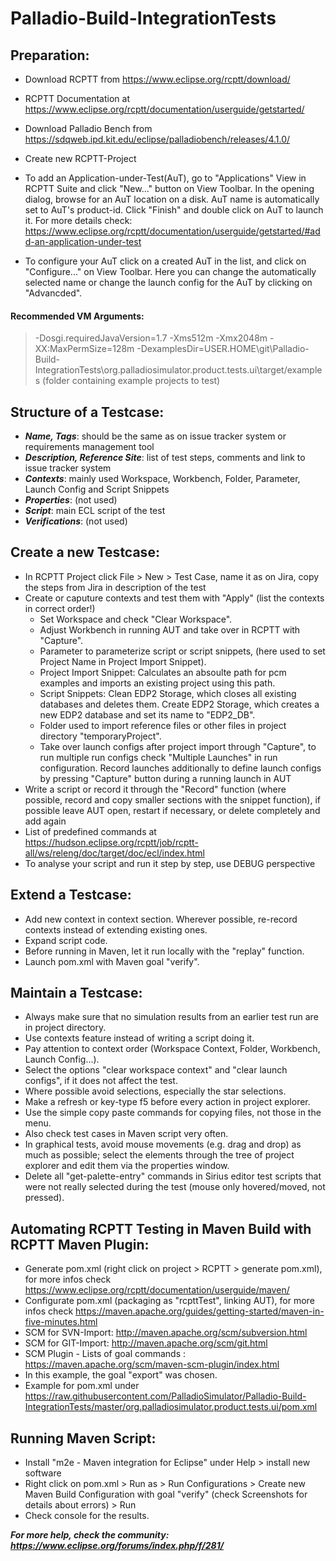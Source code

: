 # Palladio-Build-IntegrationTests

## Preparation:
- Download RCPTT from https://www.eclipse.org/rcptt/download/
- RCPTT Documentation at https://www.eclipse.org/rcptt/documentation/userguide/getstarted/
- Download Palladio Bench from https://sdqweb.ipd.kit.edu/eclipse/palladiobench/releases/4.1.0/ 
- Create new RCPTT-Project

- To add an Application-under-Test(AuT), go to "Applications" View in RCPTT Suite and click "New..." button on View Toolbar. In the opening dialog, browse for an AuT location on a disk. AuT name is automatically set to AuT's product-id. Click "Finish" and double click on AuT to launch it. 
For more details check: https://www.eclipse.org/rcptt/documentation/userguide/getstarted/#add-an-application-under-test

- To configure your AuT click on a created AuT in the list, and click on "Configure..." on View Toolbar. Here you can change the automatically selected name or change the launch config for the AuT by clicking on "Advancded". 
#### Recommended VM Arguments:
> -Dosgi.requiredJavaVersion=1.7 -Xms512m -Xmx2048m -XX:MaxPermSize=128m
-DexamplesDir=USER.HOME\git\Palladio-Build-IntegrationTests\org.palladiosimulator.product.tests.ui\target/examples (folder containing example projects to test)


## Structure of a Testcase:
- ***Name, Tags***: should be the same as on issue tracker system or requirements management tool 
- ***Description, Reference Site***: list of test steps, comments and link to issue tracker system 
- ***Contexts***: mainly used Workspace, Workbench, Folder, Parameter, Launch Config and Script Snippets
- ***Properties***: (not used)
- ***Script***: main ECL script of the test
- ***Verifications***: (not used)


## Create a new Testcase:
- In RCPTT Project click File > New > Test Case, name it as on Jira, copy the steps from Jira in description of the test
- Create or caputure contexts and test them with "Apply" (list the contexts in correct order!) 
  - Set Workspace and check "Clear Workspace".
  - Adjust Workbench in running AUT and take over in RCPTT with "Capture".
  - Parameter to parameterize script or script snippets, (here used to set Project Name in Project Import Snippet).
  - Project Import Snippet: Calculates an absoulte path for pcm examples and imports an existing project using this path.
  - Script Snippets: Clean EDP2 Storage, which closes all existing databases and deletes them. Create EDP2 Storage, which creates a new EDP2 database and set its name to "EDP2_DB".
  - Folder used to import reference files or other files in project directory "temporaryProject".
  - Take over launch configs after project import through "Capture", to run multiple run configs check "Multiple Launches" in run  configuration. Record launches additionally to define launch configs by pressing "Capture" button during a running launch in AUT
- Write a script or record it through the "Record" function (where possible, record and copy smaller sections with the snippet function), if possible leave AUT open, restart if necessary, or delete completely and add again
- List of predefined commands at https://hudson.eclipse.org/rcptt/job/rcptt-all/ws/releng/doc/target/doc/ecl/index.html
- To analyse your script and run it step by step, use DEBUG perspective

## Extend a Testcase:
- Add new context in context section. Wherever possible, re-record contexts instead of extending existing ones.
- Expand script code.
- Before running in Maven, let it run locally with the "replay" function.
- Launch pom.xml with Maven goal "verify".

## Maintain a Testcase:
- Always make sure that no simulation results from an earlier test run are in project directory.
- Use contexts feature instead of writing a script doing it.
- Pay attention to context order (Workspace Context, Folder, Workbench, Launch Config...).
- Select the options "clear workspace context" and "clear launch configs", if it does not affect the test.
- Where possible avoid selections, especially the star selections.
- Make a refresh or key-type f5 before every action in project explorer.
- Use the simple copy paste commands for copying files, not those in the menu.
- Also check test cases in Maven script very often.
- In graphical tests, avoid mouse movements (e.g. drag and drop) as much as possible; select the elements through the tree of project explorer and edit them via the properties window.
- Delete all "get-palette-entry" commands in Sirius editor test scripts that were not really selected during the test (mouse only hovered/moved, not pressed).


## Automating RCPTT Testing in Maven Build with RCPTT Maven Plugin:
- Generate pom.xml (right click on project > RCPTT > generate pom.xml), for more infos check https://www.eclipse.org/rcptt/documentation/userguide/maven/
- Configurate pom.xml (packaging as "rcpttTest", linking AUT), for more infos check https://maven.apache.org/guides/getting-started/maven-in-five-minutes.html
- SCM for SVN-Import: http://maven.apache.org/scm/subversion.html
- SCM for GIT-Import: http://maven.apache.org/scm/git.html
- SCM Plugin - Lists of goal commands : https://maven.apache.org/scm/maven-scm-plugin/index.html
- In this example, the goal "export" was chosen.
- Example for pom.xml under https://raw.githubusercontent.com/PalladioSimulator/Palladio-Build-IntegrationTests/master/org.palladiosimulator.product.tests.ui/pom.xml


## Running Maven Script:
- Install "m2e - Maven integration for Eclipse" under Help > install new software
- Right click on pom.xml > Run as > Run Configurations > Create new Maven Build Configuration with goal "verify" (check Screenshots for details about errors) > Run
- Check console for the results.



***For more help, check the community: https://www.eclipse.org/forums/index.php/f/281/***
